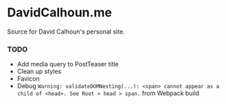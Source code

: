 # DavidCalhoun.me

Source for David Calhoun's personal site.

### TODO
- Add media query to PostTeaser title
- Clean up styles
- Favicon
- Debug `Warning: validateDOMNesting(...): <span> cannot appear as a child of <head>. See Root > head > span.` from Webpack build
